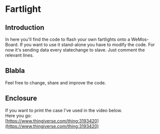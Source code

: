 # Fartlight

## Introduction

In here you'll find the code to flash your own fartlights onto a WeMos-Board.
If you want to use it stand-alone you have to modify the code.
For now it's sending data every statechange to slave. Just comment the relevant lines.

## Blabla

Feel free to change, share and improve the code. 

## Enclosure  

If you want to print the case I've used in the video below.  
Here you go:  
[https://www.thingiverse.com/thing:3193420](https://www.thingiverse.com/thing:3193420)
